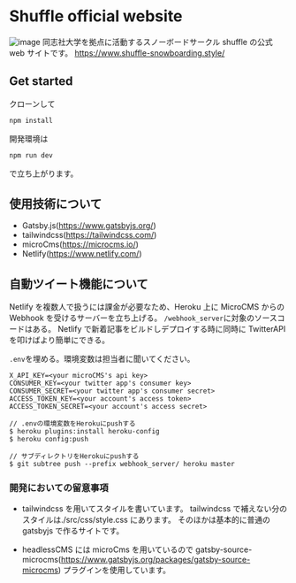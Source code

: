 # Shuffle official website

![image](https://user-images.githubusercontent.com/43196286/81503525-ffe94100-931e-11ea-8f79-54ff371d2245.png)
同志社大学を拠点に活動するスノーボードサークル shuffle の公式 web サイトです。
https://www.shuffle-snowboarding.style/

## Get started

クローンして

```sh
npm install
```

開発環境は

```sh
npm run dev
```

で立ち上がります。

## 使用技術について

- Gatsby.js(https://www.gatsbyjs.org/)
- tailwindcss(https://tailwindcss.com/)
- microCms(https://microcms.io/)
- Netlify(https://www.netlify.com/)

## 自動ツイート機能について

Netlify を複数人で扱うには課金が必要なため、Heroku 上に MicroCMS からの Webhook を受けるサーバーを立ち上げる。
`/webhook_server`に対象のソースコードはある。
Netlify で新着記事をビルドしデプロイする時に同時に TwitterAPI を叩けばより簡単にできる。

`.env`を埋める。環境変数は担当者に聞いてください。

```
X_API_KEY=<your microCMS's api key>
CONSUMER_KEY=<your twitter app's consumer key>
CONSUMER_SECRET=<your twitter app's consumer secret>
ACCESS_TOKEN_KEY=<your account's access token>
ACCESS_TOKEN_SECRET=<your account's access secret>
```

```
// .envの環境変数をHerokuにpushする
$ heroku plugins:install heroku-config
$ heroku config:push

// サブディレクトリをHerokuにpushする
$ git subtree push --prefix webhook_server/ heroku master
```

### 開発においての留意事項

- tailwindcss を用いてスタイルを書いています。
  tailwindcss で補えない分のスタイルは./src/css/style.css にあります。
  そのほかは基本的に普通の gatsbyjs で作るサイトです。

- headlessCMS には microCms を用いているので gatsby-source-microcms(https://www.gatsbyjs.org/packages/gatsby-source-microcms) プラグインを使用しています。
